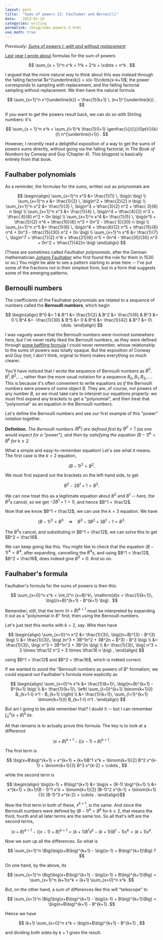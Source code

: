 ```yaml
---
layout: post
title:  "Sums of powers II: Faulhaber and Bernoulli"
date:   2023-01-10
categories: writing
permalink: /blog/sums-powers-2.html
use_math: true
---
```


*Previously: [Sums of powers I: with and without replacement](/sums-powers-1.html)*

[Last year I wrote about](/sums-powers-1.html) formulas for the sum of powers

$$ \sum_{x = 1}^n x^k = 1^k + 2^k + \cdots + n^k . $$

I argued that the more natural way to think about this was instead through the falling factorial $x^{\underline{k}} = x(x-1)\cdots(x-k+1)$; the power corresponds to sampling with replacement, and the falling factorial sampling without replacement. We then have the natural formula

$$ \sum_{x=1}^n x^{\underline{k}} = \frac{1}{k+1} \, (n+1)^{\underline{k}} . $$

If you want to get the powers result back, we can do so with Stirling numbers: it's

$$ \sum_{x = 1}^n x^k =  \sum_{l=1}^k  \frac{1}{l+1} \genfrac{\{}{\}}{0pt}{}{k}{l} n^{\underline{l+1}} . $$

However, I recently read a delightful exposition of a way to get the sums of powers sums directly, without going via the falling factorial, in *The Book of Numbers* by Conway and Guy (Chapter 4). This blogpost is basically entirely from that book.


## Faulhaber polynomials

As a reminder, the formulas for the sums, written out as polynomials are

$$ \begin{align}
\sum_{x=1}^n x^0 &=	\frac{1}{1} \, \big(n \big)	\\
\sum_{x=1}^n x   &=	\frac{1}{2} \, \big(n^2 + \tfrac{2}{2} n \big)	\\
\sum_{x=1}^n x^2 &=	\frac{1}{3} \, \big(n^3 + \tfrac{3}{2} n^2 + \tfrac{ 3}{6} n \big)	\\
\sum_{x=1}^n x^3 &=	\frac{1}{4} \, \big(n^4 + \tfrac{4}{2} n^3 + \tfrac{ 6}{6} n^2 + 0n \big)	\\
\sum_{x=1}^n x^4 &=	\frac{1}{5} \, \big(n^5 + \tfrac{5}{2} n^4 + \tfrac{10}{6} n^3 + 0n^2 - \tfrac{ 5}{30} n \big)	\\
\sum_{x=1}^n x^5 &=	\frac{1}{6} \, \big(n^6 + \tfrac{6}{2} n^5 + \tfrac{15}{6} n^4 + 0n^3 - \tfrac{15}{30} n^2 + 0n \big)	\\
\sum_{x=1}^n x^6 &=	\frac{1}{7} \, \big(n^7 + \tfrac{7}{2} n^6 + \tfrac{21}{6} n^5 + 0n^4 - \tfrac{35}{30} n^3 + 0n^2 + \tfrac{7}{42}n \big)
\end{align} $$

(These are sometimes called *Faulhaber polynomials*, after the German mathematician [Johann Faulhaber](https://en.wikipedia.org/wiki/Johann_Faulhaber) who first found the rule for them in 1530 or so.) You might be able to see a pattern starting to arise here -- I've put some of the fractions not in their simplest form, but in a form that suggests some of the emerging patterns.

## Bernoulli numbers

The coefficients of the Faulhaber polynomials are related to a sequence of numbers called the **Bernoulli numbers**, which begin

$$ \begin{align}
B^0 &= 1 & B^1 &= \frac{1}{2} & B^2 &= \frac{1}{6} & B^3 &= 0 \\
B^4 &= -\frac{1}{30} & B^5 &= 0 & B^6 &= \frac{1}{42} & B^7 &= 0\ \dots.
\end{align} $$

I was vaguely aware that the Bernoulli numbers were involved somewhere here, but I've never really liked the Bernoulli numbers, as they were defined through [some baffling formula](https://mathworld.wolfram.com/BernoulliNumber.html) I could never remember, whose relationship to the sums of powers was totally opaque. But the exposition of Conway and Guy (not, I don't think, orginal to them) makes everything so much clearer.

You'll have noticed that I wrote the sequence of Bernoulli numbers as $B^0, B^1, B^2, \dots$, rather than the more usual notation for a sequence $B_0, B_1, B_2, \dots$. This is because it's often convenient to write equations *as if* the Bernoulli numbers were powers of some object $B$. They are, of course, *not* powers of any number $B$, so we must take care to interpret our equations properly: we must first expand any brackets to get a "polynomial", and then treat that "polynomial" as an equation in the Bernoulli numbers.

Let's define the Bernoulli numbers and see our first example of this "power" notation together.

**Definition.** *The Bernoulli numbers $(B^k)$ are defined first by $B^0 = 1$ (as one would expect for a "power"), and then by satisfying the equation $(B-1)^k = B^k$ for $k \geq 2$.*

What a simple and easy-to-remember equation! Let's see what it means. The first case is the $k = 2$ equation,

$$(B-1)^2 = B^2 . $$

We must first expand out the brackets on the left-hand side, to get

$$ B^2 - 2B^1 + 1 = B^2 . $$

We can now treat this as a legitimate equation about $B^2$ and $B^1$ -- here, the $B^2$s cancel, so we get $-2B^1 + 1 = 0$, and hence $B^1 = \frac12$.

Now that we know $B^1 = \frac12$, we can use the $k = 3$ equation. We have

$$(B-1)^3 = B^3 \quad \Longrightarrow \quad B^3 - 3B^2 + 3B^1 - 1 = B^3 . $$

The $B^3$s cancel, and substituting in $B^1 = \frac12$, we can solve this to get $B^2 = \frac16$.

We can keep going like this. You might like to check that the equation $(B-1)^4 = B^4$, after expanding, cancelling the $B^4$s, and using $B^1 = \frac12$, $B^2 = \frac16$, does indeed give $B^3 = 0$. And so on.

## Faulhaber's formula

Faulhaber's formula for the sums of powers is then this:

$$ \sum_{x=0}^n x^k = \int_0^n (x+B)^k\, \mathrm{d}x = \frac{1}{k+1}\, \big((n+B)^{k+1} - B^{k+1} \big) . $$

Remember, still, that the term $(n+B)^{k+1}$ must be interpreted by expanding it out as a "polynomial in $B$" first, then using the Bernoulli numbers.

Let's just test this works with $k = 2$, say. Whe then have

$$ \begin{align}
\sum_{x=0}^n x^2 &= \frac{1}{3}\, \big((n+B)^{3} - B^{3} \big) \\
  &= \frac{1}{3}\, \big( (n^3 + 3B^1n^2 + 3B^2n + B^3) - B^3 \big) \\
  &= \frac{1}{3}\, \big( n^3 + 3B^1n^2 + 3B^2n \big) \\
  &= \frac{1}{3}\, \big( n^3 + 3 \times \tfrac12 n^2 + 3 \times \tfrac16 n \big) ,
\end{align} $$

using $B^1 = \frac12$ and $B^2 = \tfrac16$, which is indeed correct.

If we wanted to avoid the "Bernoulli numbers as powers of $B$" formalism, we could expand out Faulhaber's formula more explicitly as

$$ \begin{align}
\sum_{x=0}^n x^k &= \frac{1}{k+1}\, \big((n+B)^{k+1} - B^{k+1} \big) \\
  &= \frac{1}{k+1}\, \left( \sum_{l=0}^{k+1} \binom{k+1}{l} B_{k+1-l} n^l - B_{k+1} \right) \\
  &= \frac{1}{k+1}\, \sum_{l=1}^{k+1} \binom{k+1}{l} B_{k+1-l} n^l .
 \end{align} $$
 
 But am I going to be able remember that? I doubt it -- but I can remember $\int_0^n (x+B)^k\, \mathrm{d}x$.
 
 All that remains is to actually prove this formula. The key is to look at a difference
 
 $$ \big(x+B\big)^{k+1} - \big((x-1) + B\big)^{k+1} . $$
 
 The first term is
 
 $$ \big(x+B\big)^{k+1} = x^{k+1} + (k+1)B^1 x^k + \binom{k+1}{2} B^2 x^{k-1} + \binom{k+1}{3} B^3 x^{k-2} + \cdots , $$
 
 while the second term is
 
 $$ \begin{align}
 \big((x-1) + B\big)^{k+1} &= \big(x + (B-1) \big)^{k+1} \\
   &= x^{k+1} + (k+1)(B - 1)^1 x^k + \binom{k+1}{2} (B-1)^2 x^{k-1} + \binom{k+1}{3} (B-1)^3 x^{k-2} + \cdots . \end{align}$$

Now the first term in both of these, $x^{k+1}$, is the same. And since the Bernoulli numbers were defined by $(B-1)^k = B^k$ for $k \geq 2$, that means the third, fourth and all later terms are the same too. So all that's left are the second terms,

$$ \big(x+B\big)^{k+1} - \big((x-1) + B\big)^{k+1}
  = (k+1)B^1 x^k - (k+1)(B^1 - 1) x^k = (k+1)x^k .$$

Now we sum up all the differences. So what is

$$ \sum_{x=1}^n \Big(\big(x+B\big)^{k+1} - \big((x-1) + B\big)^{k+1}\Big)  ? $$

On one hand, by the above, its

$$ \sum_{x=1}^n \Big(\big(x+B\big)^{k+1} - \big((x-1) + B\big)^{k+1}\Big) = \sum_{x=1}^n (k+1)x^k = (k+1) \sum_{x=0}^n x^k .$$

But, on the other hand, a sum of differences like this will "telescope" to

$$ \sum_{x=1}^n \Big(\big(x+B\big)^{k+1} - \big((x-1) + B\big)^{k+1}\Big) = \big(n+B\big)^{k+1} - B^{k+1} .$$

Hence we have

$$ (k+1) \sum_{x=0}^n x^k = \big(n+B\big)^{k+1} - B^{k+1} , $$

and dividing both sides by $k+1$ gives the result.
